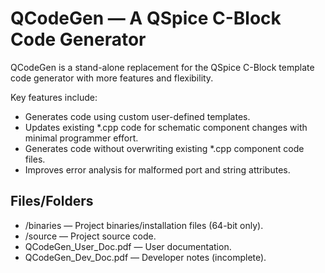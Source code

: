 # QCodeGen &mdash; A QSpice C-Block Code Generator

QCodeGen is a stand-alone replacement for the QSpice C-Block template code generator with more features and flexibility.

Key features include:

* Generates code using custom user-defined templates.
* Updates existing *.cpp code for schematic component changes with minimal programmer effort.
* Generates code without overwriting existing *.cpp component code files.
* Improves error analysis for malformed port and string attributes.

## Files/Folders

* /binaries &mdash; Project binaries/installation files (64-bit only).
* /source &mdash; Project source code.
* QCodeGen_User_Doc.pdf &mdash; User documentation.
* QCodeGen_Dev_Doc.pdf &mdash; Developer notes (incomplete).
